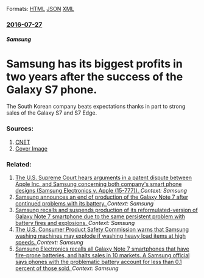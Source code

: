 
Formats: [HTML](/news/2016/07/27/samsung-has-its-biggest-profits-in-two-years-after-the-success-of-the-galaxy-s7-phone.html)  [JSON](/news/2016/07/27/samsung-has-its-biggest-profits-in-two-years-after-the-success-of-the-galaxy-s7-phone.json)  [XML](/news/2016/07/27/samsung-has-its-biggest-profits-in-two-years-after-the-success-of-the-galaxy-s7-phone.xml)  

### [2016-07-27](/news/2016/07/27/index.md)

##### Samsung
# Samsung has its biggest profits in two years after the success of the Galaxy S7 phone. 

The South Korean company beats expectations thanks in part to strong sales of the Galaxy S7 and S7 Edge.


### Sources:

1. [CNET](http://www.cnet.com/news/samsung-sees-profit-rise-on-sales-of-galaxy-s7-second-quarter/)
1. [Cover Image](https://cnet1.cbsistatic.com/img/G3z-O9zJ9QGsJvzZtjTD9BFWaC8=/670x503/2016/03/07/4c95e6a4-12af-4980-87d8-75a3eb042e8c/samsung-galaxy-s7-edge-out-about.jpg)

### Related:

1. [The U.S. Supreme Court hears arguments in a patent dispute between Apple Inc. and Samsung concerning both company's smart phone designs (Samsung Electronics v. Apple (15-777)). ](/news/2016/10/11/the-u-s-supreme-court-hears-arguments-in-a-patent-dispute-between-apple-inc-and-samsung-concerning-both-company-s-smart-phone-designs-sam.md) _Context: Samsung_
2. [Samsung announces an end of production of the Galaxy Note 7 after continued problems with its battery. ](/news/2016/10/11/samsung-announces-an-end-of-production-of-the-galaxy-note-7-after-continued-problems-with-its-battery.md) _Context: Samsung_
3. [Samsung recalls and suspends production of its reformulated-version of Galaxy Note 7 smartphone due to the same persistent problem with battery fires and explosions. ](/news/2016/10/10/samsung-recalls-and-suspends-production-of-its-reformulated-version-of-galaxy-note-7-smartphone-due-to-the-same-persistent-problem-with-batt.md) _Context: Samsung_
4. [The U.S. Consumer Product Safety Commission warns that Samsung washing machines may explode if washing heavy load items at high speeds. ](/news/2016/09/29/the-u-s-consumer-product-safety-commission-warns-that-samsung-washing-machines-may-explode-if-washing-heavy-load-items-at-high-speeds.md) _Context: Samsung_
5. [Samsung Electronics recalls all Galaxy Note 7 smartphones that have fire-prone batteries, and halts sales in 10 markets. A Samsung official says phones with the problematic battery account for less than 0.1 percent of those sold. ](/news/2016/09/2/samsung-electronics-recalls-all-galaxy-note-7-smartphones-that-have-fire-prone-batteries-and-halts-sales-in-10-markets-a-samsung-official.md) _Context: Samsung_
